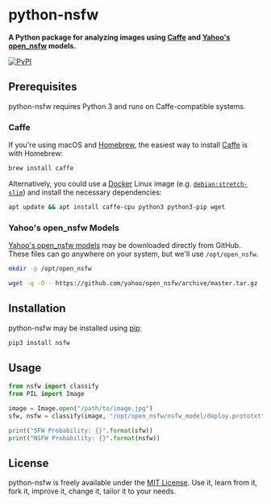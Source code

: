 # python-nsfw

**A Python package for analyzing images using [Caffe](https://github.com/BVLC/caffe) and [Yahoo's open_nsfw](https://github.com/yahoo/open_nsfw) models.**

[![PyPI](https://img.shields.io/pypi/v/nsfw.svg?style=for-the-badge)](https://pypi.org/project/nsfw)

## Prerequisites

python-nsfw requires Python 3 and runs on Caffe-compatible systems.

### Caffe

If you're using macOS and [Homebrew](https://brew.sh), the easiest way to install [Caffe](https://github.com/BVLC/caffe) is with Homebrew:

```sh
brew install caffe
```

Alternatively, you could use a [Docker](https://www.docker.com) Linux image (e.g. [`debian:stretch-slim`](https://hub.docker.com/_/debian/)) and install the necessary dependencies:

```sh
apt update && apt install caffe-cpu python3 python3-pip wget
```

### Yahoo's open_nsfw Models

[Yahoo's open_nsfw models](https://github.com/yahoo/open_nsfw) may be downloaded directly from GitHub. These files can go anywhere on your system, but we'll use `/opt/open_nsfw`.

```sh
mkdir -p /opt/open_nsfw

wget -q -O - https://github.com/yahoo/open_nsfw/archive/master.tar.gz | tar xz -C /opt/open_nsfw --strip 1
```

## Installation

python-nsfw may be installed using [pip](https://pip.pypa.io):

```python
pip3 install nsfw
```

## Usage

```python
from nsfw import classify
from PIL import Image

image = Image.open("/path/to/image.jpg")
sfw, nsfw = classify(image, "/opt/open_nsfw/nsfw_model/deploy.prototxt", "/opt/open_nsfw/nsfw_model/resnet_50_1by2_nsfw.caffemodel")

print("SFW Probability: {}".format(sfw))
print("NSFW Probability: {}".format(nsfw))
```

## License

python-nsfw is freely available under the [MIT License](https://opensource.org/licenses/MIT). Use it, learn from it, fork it, improve it, change it, tailor it to your needs.
